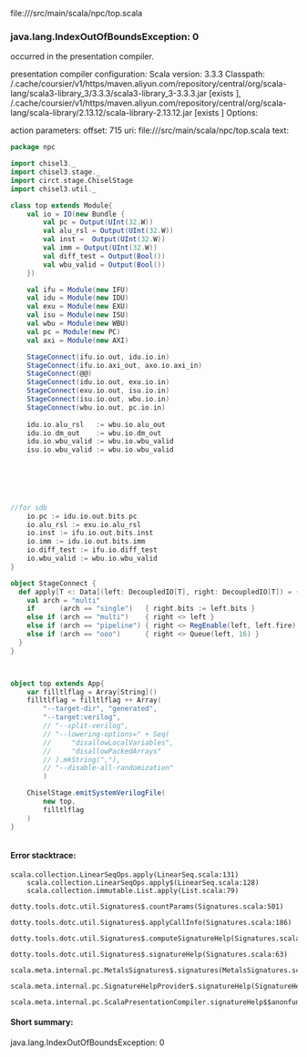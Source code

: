 file://<WORKSPACE>/src/main/scala/npc/top.scala
### java.lang.IndexOutOfBoundsException: 0

occurred in the presentation compiler.

presentation compiler configuration:
Scala version: 3.3.3
Classpath:
<HOME>/.cache/coursier/v1/https/maven.aliyun.com/repository/central/org/scala-lang/scala3-library_3/3.3.3/scala3-library_3-3.3.3.jar [exists ], <HOME>/.cache/coursier/v1/https/maven.aliyun.com/repository/central/org/scala-lang/scala-library/2.13.12/scala-library-2.13.12.jar [exists ]
Options:



action parameters:
offset: 715
uri: file://<WORKSPACE>/src/main/scala/npc/top.scala
text:
```scala
package npc

import chisel3._
import chisel3.stage._
import circt.stage.ChiselStage
import chisel3.util._

class top extends Module{
    val io = IO(new Bundle {
        val pc = Output(UInt(32.W))
        val alu_rsl = Output(UInt(32.W))
        val inst =  Output(UInt(32.W))
        val imm = Output(UInt(32.W))
        val diff_test = Output(Bool())
        val wbu_valid = Output(Bool())
    })

    val ifu = Module(new IFU)
    val idu = Module(new IDU)
    val exu = Module(new EXU)
    val isu = Module(new ISU)
    val wbu = Module(new WBU)
    val pc = Module(new PC)
    val axi = Module(new AXI)

    StageConnect(ifu.io.out, idu.io.in)
    StageConnect(ifu.io.axi_out, axo.io.axi_in)
    StageConnect(@@)
    StageConnect(idu.io.out, exu.io.in)
    StageConnect(exu.io.out, isu.io.in)
    StageConnect(isu.io.out, wbu.io.in)
    StageConnect(wbu.io.out, pc.io.in)
  
    idu.io.alu_rsl   := wbu.io.alu_out
    idu.io.dm_out    := wbu.io.dm_out
    idu.io.wbu_valid := wbu.io.wbu_valid
    isu.io.wbu_valid := wbu.io.wbu_valid

    
    
    


//for sdb    
    io.pc := idu.io.out.bits.pc
    io.alu_rsl := exu.io.alu_rsl
    io.inst := ifu.io.out.bits.inst
    io.imm := idu.io.out.bits.imm
    io.diff_test := ifu.io.diff_test
    io.wbu_valid := wbu.io.wbu_valid
}

object StageConnect {
  def apply[T <: Data](left: DecoupledIO[T], right: DecoupledIO[T]) = {
    val arch = "multi"
    if      (arch == "single")   { right.bits := left.bits }
    else if (arch == "multi")    { right <> left }
    else if (arch == "pipeline") { right <> RegEnable(left, left.fire) }
    else if (arch == "ooo")      { right <> Queue(left, 16) }
  }
}



object top extends App{
    var filltlflag = Array[String]()
    filltlflag = filltlflag ++ Array(
        "--target-dir", "generated",
        "--target:verilog",
        // "--split-verilog",
        // "--lowering-options=" + Seq(
        //     "disallowLocalVariables",
        //     "disallowPackedArrays"
        // ).mkString(","),
        // "--disable-all-randomization"
        )

    ChiselStage.emitSystemVerilogFile(
        new top,
        filltlflag
    )
}



```



#### Error stacktrace:

```
scala.collection.LinearSeqOps.apply(LinearSeq.scala:131)
	scala.collection.LinearSeqOps.apply$(LinearSeq.scala:128)
	scala.collection.immutable.List.apply(List.scala:79)
	dotty.tools.dotc.util.Signatures$.countParams(Signatures.scala:501)
	dotty.tools.dotc.util.Signatures$.applyCallInfo(Signatures.scala:186)
	dotty.tools.dotc.util.Signatures$.computeSignatureHelp(Signatures.scala:94)
	dotty.tools.dotc.util.Signatures$.signatureHelp(Signatures.scala:63)
	scala.meta.internal.pc.MetalsSignatures$.signatures(MetalsSignatures.scala:17)
	scala.meta.internal.pc.SignatureHelpProvider$.signatureHelp(SignatureHelpProvider.scala:51)
	scala.meta.internal.pc.ScalaPresentationCompiler.signatureHelp$$anonfun$1(ScalaPresentationCompiler.scala:435)
```
#### Short summary: 

java.lang.IndexOutOfBoundsException: 0